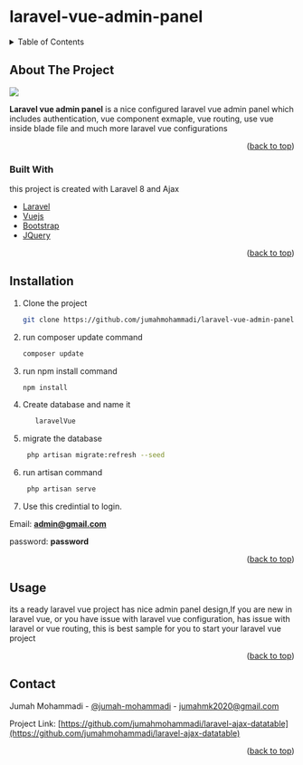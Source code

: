 # laravel-vue-admin-panel
<div id="top"></div>


<!-- PROJECT LOGO -->

<!-- TABLE OF CONTENTS -->
<details>
  <summary>Table of Contents</summary>
  <ol>
    <li>
      <a href="#about-the-project">About The Project</a>
      <ul>
        <li><a href="#built-with">Built With</a></li>
      </ul>
    </li>
    <li>
      <a href="#installation">Installation</a>
    </li>
    <li><a href="#usage">Usage</a></li>
    <li><a href="#contact">Contact</a></li>
  </ol>
</details>






<!-- ABOUT THE PROJECT -->
## About The Project

<a href="https://github.com/jumahmohammadi/laravel-vue-admin-panel/">
  <img src="https://files.fm/thumb_show.php?i=722egvp9y">
</a>  

**Laravel vue admin panel** is a nice configured laravel vue admin panel which includes authentication, vue component exmaple, vue routing, use vue inside blade file and much more laravel vue configurations 





<p align="right">(<a href="#top">back to top</a>)</p>



### Built With

this project is created with Laravel 8 and Ajax 

* [Laravel](https://laravel.com/)
* [Vuejs](https://vuejs.org/)
* [Bootstrap](https://getbootstrap.com)
* [JQuery](https://jquery.com)

<p align="right">(<a href="#top">back to top</a>)</p>



<!-- GETTING STARTED -->
## Installation


1. Clone the project
   ```sh
   git clone https://github.com/jumahmohammadi/laravel-vue-admin-panel
   ```
2. run composer update command 
   ```sh
   composer update
   ```
3. run npm install command 
   ```sh
   npm install
   ```   
4. Create database and name it
   ```sh
      laravelVue
   ```
   
4. migrate the database
   ```sh
    php artisan migrate:refresh --seed
   ```
5. run artisan command
   ```sh
    php artisan serve
   ```
   
6. Use this credintial to login.


Email: **admin@gmail.com** 

password: **password**

<p align="right">(<a href="#top">back to top</a>)</p>



<!-- USAGE EXAMPLES -->
## Usage

its a ready laravel vue project has nice admin panel design,If you are new in laravel vue, or you have issue with laravel vue configuration, has issue with laravel or vue routing, this is best sample for you to start your laravel vue project


<p align="right">(<a href="#top">back to top</a>)</p>




<!-- CONTACT -->
## Contact

Jumah Mohammadi - [@jumah-mohammadi](https://www.linkedin.com/in/jumah-mohammadi/) - jumahmk2020@gmail.com

Project Link: [https://github.com/jumahmohammadi/laravel-ajax-datatable](https://github.com/jumahmohammadi/laravel-ajax-datatable)

<p align="right">(<a href="#top">back to top</a>)</p>



